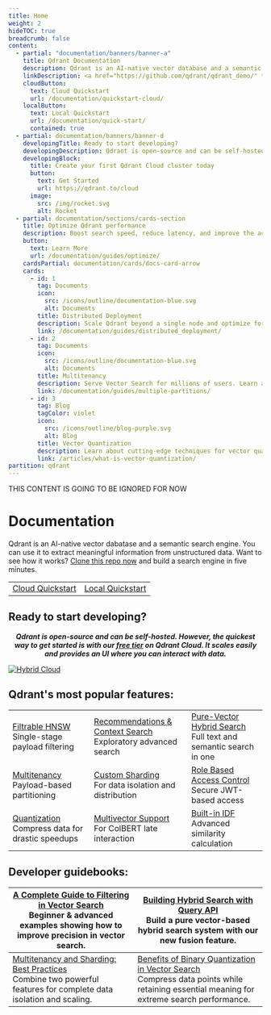 ```yaml
---
title: Home
weight: 2
hideTOC: true
breadcrumb: false
content:
  - partial: "documentation/banners/banner-a"
    title: Qdrant Documentation
    description: Qdrant is an AI-native vector database and a semantic search engine. You can use it to extract meaningful information from unstructured data.
    linkDescription: <a href="https://github.com/qdrant/qdrant_demo/" target="_blank">Clone this repo now</a> and build a search engine in five minutes.
    cloudButton:
      text: Cloud Quickstart
      url: /documentation/quickstart-cloud/
    localButton:
      text: Local Quickstart
      url: /documentation/quick-start/
      contained: true
  - partial: documentation/banners/banner-d
    developingTitle: Ready to start developing?
    developingDescription: Qdrant is open-source and can be self-hosted. However, the quickest way to get started is with our <a href="https://qdrant.to/cloud" target="_blank">free tier</a> on Qdrant Cloud. It scales easily and provides an UI where you can interact with data.
    developingBlock:
      title: Create your first Qdrant Cloud cluster today
      button:
        text: Get Started
        url: https://qdrant.to/cloud
      image:
        src: /img/rocket.svg
        alt: Rocket
  - partial: documentation/sections/cards-section
    title: Optimize Qdrant performance
    description: Boost search speed, reduce latency, and improve the accuracy and memory usage of your qdrant deployment.
    button:
      text: Learn More
      url: /documentation/guides/optimize/
    cardsPartial: documentation/cards/docs-card-arrow
    cards:
      - id: 1
        tag: Documents
        icon:
          src: /icons/outline/documentation-blue.svg
          alt: Documents
        title: Distributed Deployment
        description: Scale Qdrant beyond a single node and optimize for high availability, fault tolerance, and billion-scale performance.
        link: /documentation/guides/distributed_deployment/
      - id: 2
        tag: Documents
        icon:
          src: /icons/outline/documentation-blue.svg
          alt: Documents
        title: Multitenancy
        description: Serve Vector Search for millions of users. Learn about data isolation, security, and performance tuning for multi-tenant applications.
        link: /documentation/guides/multiple-partitions/
      - id: 3
        tag: Blog
        tagColor: violet
        icon:
          src: /icons/outline/blog-purple.svg
          alt: Blog
        title: Vector Quantization
        description: Learn about cutting-edge techniques for vector quantization and how they can be used to improve search performance.
        link: /articles/what-is-vector-quantization/
partition: qdrant
---
```


THIS CONTENT IS GOING TO BE IGNORED FOR NOW

# Documentation

Qdrant is an AI-native vector dabatase and a semantic search engine. You can use it to extract meaningful information from unstructured data. Want to see how it works? [Clone this repo now](https://github.com/qdrant/qdrant_demo/) and build a search engine in five minutes.

|||
|-:|:-|
|[Cloud Quickstart](/documentation/quickstart-cloud/)|[Local Quickstart](/documentation/quick-start/)|


## Ready to start developing? 

***<p style="text-align: center;">Qdrant is open-source and can be self-hosted. However, the quickest way to get started is with our [free tier](https://qdrant.to/cloud) on Qdrant Cloud. It scales easily and provides an UI where you can interact with data.</p>***

[![Hybrid Cloud](/docs/homepage/cloud-cta.png)](https://qdrant.to/cloud)

## Qdrant's most popular features: 
||||
|:-|:-|:-|
|[Filtrable HNSW](/documentation/filtering/) </br> Single-stage payload filtering | [Recommendations & Context Search](/documentation/concepts/explore/#explore-the-data) </br> Exploratory advanced search| [Pure-Vector Hybrid Search](/documentation/hybrid-queries/)</br>Full text and semantic search in one|
|[Multitenancy](/documentation/guides/multiple-partitions/) </br> Payload-based partitioning|[Custom Sharding](/documentation/guides/distributed_deployment/#sharding) </br> For data isolation and distribution|[Role Based Access Control](/documentation/guides/security/?q=jwt#granular-access-control-with-jwt)</br>Secure JWT-based access |
|[Quantization](/documentation/guides/quantization/) </br> Compress data for drastic speedups|[Multivector Support](/documentation/concepts/vectors/?q=multivect#multivectors) </br> For ColBERT late interaction |[Built-in IDF](/documentation/concepts/indexing/?q=inverse+docu#idf-modifier) </br> Advanced similarity calculation|

## Developer guidebooks:

| [A Complete Guide to Filtering in Vector Search](/articles/vector-search-filtering/) </br> Beginner & advanced examples showing how to improve precision in vector search.| [Building Hybrid Search with Query API](/articles/hybrid-search/) </br> Build a pure vector-based hybrid search system with our new fusion feature.|
|----------------------------------------------|-------------------------------|
| [Multitenancy and Sharding: Best Practices](/articles/multitenancy/) </br> Combine two powerful features for complete data isolation and scaling.| [Benefits of Binary Quantization in Vector Search](/articles/binary-quantization/) </br> Compress data points while retaining essential meaning for extreme search performance.|